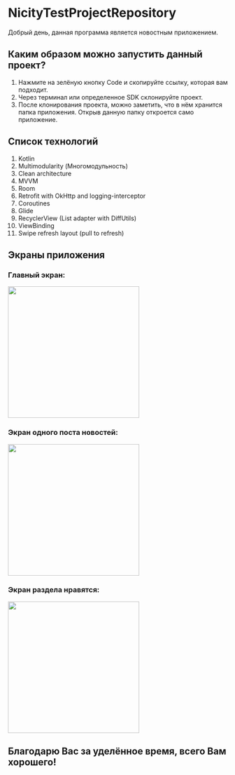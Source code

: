 # NicityTestProjectRepository
Добрый день, данная программа является новостным приложением.

## Каким образом можно запустить данный проект? 
1. Нажмите на зелёную кнопку Code и скопируйте ссылку, которая вам подходит.
2. Через терминал или определенное SDK склонируйте проект.
3. После клонирования проекта, можно заметить, что в нём хранится папка приложения. Открыв данную папку откроется само приложение.
 
## Список технологий
1. Kotlin
2. Multimodularity (Многомодульность)
3. Clean architecture
4. MVVM
5. Room
6. Retrofit with OkHttp and logging-interceptor
7. Coroutines
8. Glide
9. RecyclerView (List adapter with DiffUtils)
10. ViewBinding
11. Swipe refresh layout (pull to refresh)
 
## Экраны приложения
### Главный экран:

<img src="https://user-images.githubusercontent.com/60824596/155296637-bc1ba0c4-b610-47fd-b04d-c456766f2e7a.jpg" width="300" />

### Экран одного поста новостей:
<img src="https://user-images.githubusercontent.com/60824596/155296734-6aea1f9e-fe98-430d-9dce-977aabd555d6.jpg" width="300" />

### Экран раздела нравятся:
<img src="https://user-images.githubusercontent.com/60824596/155296970-c3ef20b1-d770-4696-84c8-aeb82e3073ec.jpg" width="300" />


## Благодарю Вас за уделённое время, всего Вам хорошего!
